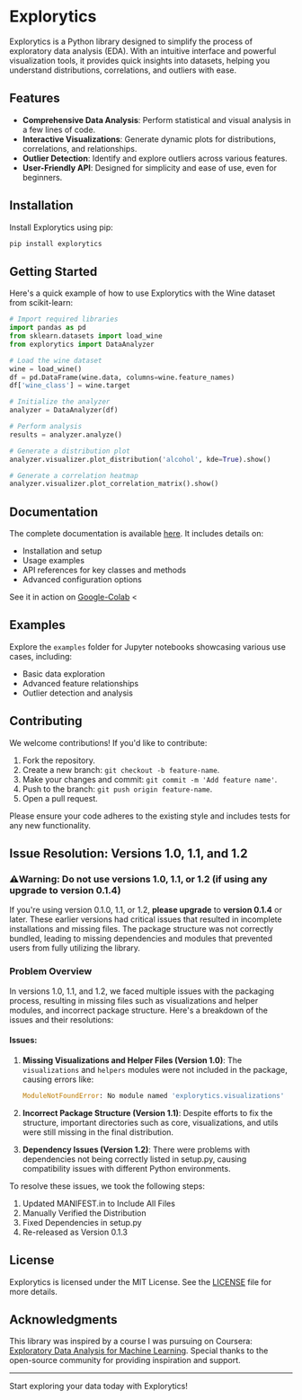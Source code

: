 # Explorytics

Explorytics is a Python library designed to simplify the process of exploratory data analysis (EDA). With an intuitive interface and powerful visualization tools, it provides quick insights into datasets, helping you understand distributions, correlations, and outliers with ease.

## Features

- **Comprehensive Data Analysis**: Perform statistical and visual analysis in a few lines of code.
- **Interactive Visualizations**: Generate dynamic plots for distributions, correlations, and relationships.
- **Outlier Detection**: Identify and explore outliers across various features.
- **User-Friendly API**: Designed for simplicity and ease of use, even for beginners.

## Installation

Install Explorytics using pip:

```bash
pip install explorytics
```

## Getting Started

Here's a quick example of how to use Explorytics with the Wine dataset from scikit-learn:

```python
# Import required libraries
import pandas as pd
from sklearn.datasets import load_wine
from explorytics import DataAnalyzer

# Load the wine dataset
wine = load_wine()
df = pd.DataFrame(wine.data, columns=wine.feature_names)
df['wine_class'] = wine.target

# Initialize the analyzer
analyzer = DataAnalyzer(df)

# Perform analysis
results = analyzer.analyze()

# Generate a distribution plot
analyzer.visualizer.plot_distribution('alcohol', kde=True).show()

# Generate a correlation heatmap
analyzer.visualizer.plot_correlation_matrix().show()
```

## Documentation

The complete documentation is available [here](./DOCUMENTATION.md). It includes details on:

- Installation and setup
- Usage examples
- API references for key classes and methods
- Advanced configuration options

See it in action on [Google-Colab](https://colab.research.google.com/drive/1JH2ewdZeakqBptWbcuCf91L0sw9ZFB6Y?usp=sharing) <
## Examples

Explore the `examples` folder for Jupyter notebooks showcasing various use cases, including:

- Basic data exploration
- Advanced feature relationships
- Outlier detection and analysis

## Contributing

We welcome contributions! If you'd like to contribute:

1. Fork the repository.
2. Create a new branch: `git checkout -b feature-name`.
3. Make your changes and commit: `git commit -m 'Add feature name'`.
4. Push to the branch: `git push origin feature-name`.
5. Open a pull request.

Please ensure your code adheres to the existing style and includes tests for any new functionality.
## Issue Resolution: Versions 1.0, 1.1, and 1.2

### ⚠️Warning: **Do not use versions 1.0, 1.1, or 1.2 (if using any **upgrade** to version 0.1.4)**
If you're using version 0.1.0, 1.1, or 1.2, **please upgrade** to **version 0.1.4** or later. These earlier versions had critical issues that resulted in incomplete installations and missing files. The package structure was not correctly bundled, leading to missing dependencies and modules that prevented users from fully utilizing the library.

### Problem Overview
In versions 1.0, 1.1, and 1.2, we faced multiple issues with the packaging process, resulting in missing files such as visualizations and helper modules, and incorrect package structure. Here's a breakdown of the issues and their resolutions:

#### Issues:

1. **Missing Visualizations and Helper Files (Version 1.0)**:
   The `visualizations` and `helpers` modules were not included in the package, causing errors like:
   ```python
   ModuleNotFoundError: No module named 'explorytics.visualizations'
2. **Incorrect Package Structure (Version 1.1)**:
   Despite efforts to fix the structure, important directories such as core, visualizations, and utils were still missing in the final distribution.

4. **Dependency Issues (Version 1.2)**:
   There were problems with dependencies not being correctly listed in setup.py, causing compatibility issues with different Python environments.

To resolve these issues, we took the following steps:
1. Updated MANIFEST.in to Include All Files
2. Manually Verified the Distribution
3. Fixed Dependencies in setup.py
4. Re-released as Version 0.1.3
 
## License

Explorytics is licensed under the MIT License. See the [LICENSE](./LICENSE) file for more details.

## Acknowledgments

This library was inspired by a course I was pursuing on Coursera: [Exploratory Data Analysis for Machine Learning](https://www.coursera.org/learn/ibm-exploratory-data-analysis-for-machine-learning/). Special thanks to the open-source community for providing inspiration and support.

---

Start exploring your data today with Explorytics!
